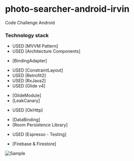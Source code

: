 # photo-searcher-android-irvin
Code Challenge Android

### Technology stack 

* USED [MVVM Pattern] 
* USED [Architecture Components] 
- [BindingAdapter] 
* USED [ConstraintLayout] 
* USED [Retrofit2]
* USED [RxJava2]
* USED [Glide v4] 
- [GlideModule] 
- [LeakCanary] 
* USED [OkHttp] 
- [DataBinding] 
- [Room Persistence Library] 
* USED [Espresso - Testing] 
- [Firebase & Firestore] 


![Sample](https://github.com/STYLER-Inc/photo-searcher-android-irvin/blob/challenge-branch/gif/challengegic.gif "Challenge sample")
